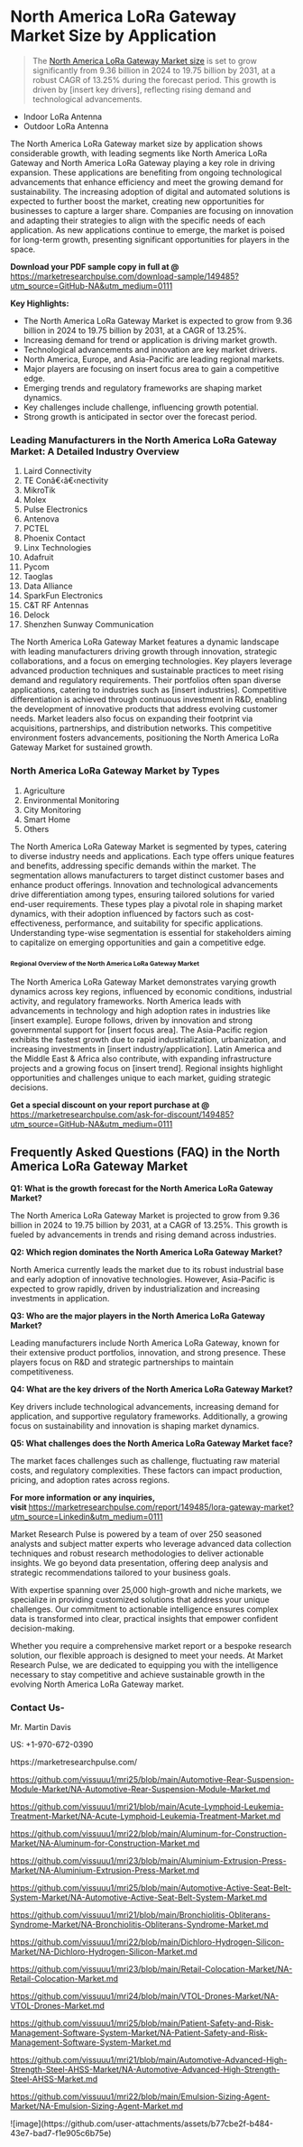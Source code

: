 <h1>North America LoRa Gateway Market&nbsp;Size by Application</h1><blockquote><p>The <a href="https://marketresearchpulse.com/download-sample/149485?utm_source=GitHub-NA&amp;utm_medium=0111">North America LoRa Gateway Market size</a> is set to grow significantly from 9.36 billion in 2024 to 19.75 billion by 2031, at a robust CAGR of 13.25% during the forecast period. This growth is driven by [insert key drivers], reflecting rising demand and technological advancements.</p></blockquote><ul><li>Indoor LoRa Antenna<li> Outdoor LoRa Antenna</li></ul><p>The North America LoRa Gateway market size by application shows considerable growth, with leading segments like North America LoRa Gateway and North America LoRa Gateway playing a key role in driving expansion. These applications are benefiting from ongoing technological advancements that enhance efficiency and meet the growing demand for sustainability. The increasing adoption of digital and automated solutions is expected to further boost the market, creating new opportunities for businesses to capture a larger share. Companies are focusing on innovation and adapting their strategies to align with the specific needs of each application. As new applications continue to emerge, the market is poised for long-term growth, presenting significant opportunities for players in the space.</p><p><strong>Download your PDF sample copy in full at @ </strong><a href="https://marketresearchpulse.com/download-sample/149485?utm_source=GitHub-NA&amp;utm_medium=0111">https://marketresearchpulse.com/download-sample/149485?utm_source=GitHub-NA&amp;utm_medium=0111</a></p><p><strong>Key Highlights: </strong></p><ul><li>The North America LoRa Gateway Market is expected to grow from 9.36 billion in 2024 to 19.75 billion by 2031, at a CAGR of 13.25%.</li><li>Increasing demand for trend or application is driving market growth.</li><li>Technological advancements and innovation are key market drivers.</li><li>North America, Europe, and Asia-Pacific are leading regional markets.</li><li>Major players are focusing on insert focus area to gain a competitive edge.</li><li>Emerging trends and regulatory frameworks are shaping market dynamics.</li><li>Key challenges include challenge, influencing growth potential.</li><li>Strong growth is anticipated in sector over the forecast period.</li></ul><h3>Leading Manufacturers in the North America LoRa Gateway Market: A Detailed Industry Overview</h3><ol><li>Laird Connectivity</li><li>TE Conâ€‹â€‹nectivity</li><li>MikroTik</li><li>Molex</li><li>Pulse Electronics</li><li>Antenova</li><li>PCTEL</li><li>Phoenix Contact</li><li>Linx Technologies</li><li>Adafruit</li><li>Pycom</li><li>Taoglas</li><li>Data Alliance</li><li>SparkFun Electronics</li><li>C&T RF Antennas</li><li>Delock</li><li>Shenzhen Sunway Communication</li></ol><div class="flex max-w-full flex-col flex-grow"><div class="min-h-8 text-message flex w-full flex-col items-end gap-2 whitespace-normal break-words [.text-message+&amp;]:mt-5" dir="auto" data-message-author-role="assistant" data-message-id="fd8432e4-4910-450d-b182-61b7bfb0a01f" data-message-model-slug="gpt-4o"><div class="flex w-full flex-col gap-1 empty:hidden first:pt-[3px]"><div class="markdown prose w-full break-words dark:prose-invert light"><p>The North America LoRa Gateway Market features a dynamic landscape with leading manufacturers driving growth through innovation, strategic collaborations, and a focus on emerging technologies. Key players leverage advanced production techniques and sustainable practices to meet rising demand and regulatory requirements. Their portfolios often span diverse applications, catering to industries such as [insert industries]. Competitive differentiation is achieved through continuous investment in R&amp;D, enabling the development of innovative products that address evolving customer needs. Market leaders also focus on expanding their footprint via acquisitions, partnerships, and distribution networks. This competitive environment fosters advancements, positioning the North America LoRa Gateway Market for sustained growth.</p></div></div></div></div><h3>North America LoRa Gateway Market by Types</h3><ol><li>Agriculture<li> Environmental Monitoring<li> City Monitoring<li> Smart Home<li> Others</li></ol><div class="flex max-w-full flex-col flex-grow"><div class="min-h-8 text-message flex w-full flex-col items-end gap-2 whitespace-normal break-words [.text-message+&amp;]:mt-5" dir="auto" data-message-author-role="assistant" data-message-id="084470be-0bb7-4664-bddf-5156b4f41249" data-message-model-slug="gpt-4o-mini"><div class="flex w-full flex-col gap-1 empty:hidden first:pt-[3px]"><div class="markdown prose w-full break-words dark:prose-invert light"><p>The North America LoRa Gateway Market is segmented by types, catering to diverse industry needs and applications. Each type offers unique features and benefits, addressing specific demands within the market. The segmentation allows manufacturers to target distinct customer bases and enhance product offerings. Innovation and technological advancements drive differentiation among types, ensuring tailored solutions for varied end-user requirements. These types play a pivotal role in shaping market dynamics, with their adoption influenced by factors such as cost-effectiveness, performance, and suitability for specific applications. Understanding type-wise segmentation is essential for stakeholders aiming to capitalize on emerging opportunities and gain a competitive edge.</p></div></div></div></div><h3><span style="font-size: 11px;">Regional Overview of the North America LoRa Gateway Market</span></h3><div class="flex max-w-full flex-col flex-grow"><div class="min-h-8 text-message flex w-full flex-col items-end gap-2 whitespace-normal break-words [.text-message+&amp;]:mt-5" dir="auto" data-message-author-role="assistant" data-message-id="e9038762-ce64-4e30-91c9-9bd413514231" data-message-model-slug="gpt-4o-mini"><div class="flex w-full flex-col gap-1 empty:hidden first:pt-[3px]"><div class="markdown prose w-full break-words dark:prose-invert light"><p>The North America LoRa Gateway Market demonstrates varying growth dynamics across key regions, influenced by economic conditions, industrial activity, and regulatory frameworks. North America leads with advancements in technology and high adoption rates in industries like [insert example]. Europe follows, driven by innovation and strong governmental support for [insert focus area]. The Asia-Pacific region exhibits the fastest growth due to rapid industrialization, urbanization, and increasing investments in [insert industry/application]. Latin America and the Middle East &amp; Africa also contribute, with expanding infrastructure projects and a growing focus on [insert trend]. Regional insights highlight opportunities and challenges unique to each market, guiding strategic decisions.</p></div></div></div></div><p><strong>Get a special discount on your report purchase at @ </strong><a href="https://marketresearchpulse.com/ask-for-discount/149485?utm_source=GitHub-NA&amp;utm_medium=0111">https://marketresearchpulse.com/ask-for-discount/149485?utm_source=GitHub-NA&amp;utm_medium=0111</a></p><h2>Frequently Asked Questions (FAQ) in the North America LoRa Gateway Market</h2><p><strong>Q1: What is the growth forecast for the North America LoRa Gateway Market?</strong></p><p>The North America LoRa Gateway Market is projected to grow from 9.36 billion in 2024 to 19.75 billion by 2031, at a CAGR of 13.25%. This growth is fueled by advancements in trends and rising demand across industries.</p><p><strong>Q2: Which region dominates the North America LoRa Gateway Market?</strong></p><p>North America currently leads the market due to its robust industrial base and early adoption of innovative technologies. However, Asia-Pacific is expected to grow rapidly, driven by industrialization and increasing investments in application.</p><p><strong>Q3: Who are the major players in the North America LoRa Gateway Market?</strong></p><p>Leading manufacturers include North America LoRa Gateway, known for their extensive product portfolios, innovation, and strong presence. These players focus on R&amp;D and strategic partnerships to maintain competitiveness.</p><p><strong>Q4: What are the key drivers of the North America LoRa Gateway Market?</strong></p><p>Key drivers include technological advancements, increasing demand for application, and supportive regulatory frameworks. Additionally, a growing focus on sustainability and innovation is shaping market dynamics.</p><p><strong>Q5: What challenges does the North America LoRa Gateway Market face?</strong></p><p>The market faces challenges such as challenge, fluctuating raw material costs, and regulatory complexities. These factors can impact production, pricing, and adoption rates across regions.</p><p><strong>For more information or any inquiries, visit&nbsp;</strong><a href="https://marketresearchpulse.com/report/149485/lora-gateway-market?utm_source=Linkedin&utm_medium=0111">https://marketresearchpulse.com/report/149485/lora-gateway-market?utm_source=Linkedin&utm_medium=0111</a></p><p>Market Research Pulse is powered by a team of over 250 seasoned analysts and subject matter experts who leverage advanced data collection techniques and robust research methodologies to deliver actionable insights. We go beyond data presentation, offering deep analysis and strategic recommendations tailored to your business goals.</p><p>With expertise spanning over 25,000 high-growth and niche markets, we specialize in providing customized solutions that address your unique challenges. Our commitment to actionable intelligence ensures complex data is transformed into clear, practical insights that empower confident decision-making.</p><p>Whether you require a comprehensive market report or a bespoke research solution, our flexible approach is designed to meet your needs. At Market Research Pulse, we are dedicated to equipping you with the intelligence necessary to stay competitive and achieve sustainable growth in the evolving North America LoRa Gateway market.</p><h3><strong>Contact Us-</strong></h3><p>Mr. Martin Davis</p><p>US: +1-970-672-0390</p><p>https://marketresearchpulse.com/</p><p><a href="https://github.com/vissuuu1/mri25/blob/main/Automotive-Rear-Suspension-Module-Market/NA-Automotive-Rear-Suspension-Module-Market.md">https://github.com/vissuuu1/mri25/blob/main/Automotive-Rear-Suspension-Module-Market/NA-Automotive-Rear-Suspension-Module-Market.md</a></p><p><a href="https://github.com/vissuuu1/mri21/blob/main/Acute-Lymphoid-Leukemia-Treatment-Market/NA-Acute-Lymphoid-Leukemia-Treatment-Market.md">https://github.com/vissuuu1/mri21/blob/main/Acute-Lymphoid-Leukemia-Treatment-Market/NA-Acute-Lymphoid-Leukemia-Treatment-Market.md</a></p><p><a href="https://github.com/vissuuu1/mri22/blob/main/Aluminum-for-Construction-Market/NA-Aluminum-for-Construction-Market.md">https://github.com/vissuuu1/mri22/blob/main/Aluminum-for-Construction-Market/NA-Aluminum-for-Construction-Market.md</a></p><p><a href="https://github.com/vissuuu1/mri23/blob/main/Aluminium-Extrusion-Press-Market/NA-Aluminium-Extrusion-Press-Market.md">https://github.com/vissuuu1/mri23/blob/main/Aluminium-Extrusion-Press-Market/NA-Aluminium-Extrusion-Press-Market.md</a></p><p><a href="https://github.com/vissuuu1/mri25/blob/main/Automotive-Active-Seat-Belt-System-Market/NA-Automotive-Active-Seat-Belt-System-Market.md">https://github.com/vissuuu1/mri25/blob/main/Automotive-Active-Seat-Belt-System-Market/NA-Automotive-Active-Seat-Belt-System-Market.md</a></p><p><a href="https://github.com/vissuuu1/mri21/blob/main/Bronchiolitis-Obliterans-Syndrome-Market/NA-Bronchiolitis-Obliterans-Syndrome-Market.md">https://github.com/vissuuu1/mri21/blob/main/Bronchiolitis-Obliterans-Syndrome-Market/NA-Bronchiolitis-Obliterans-Syndrome-Market.md</a></p><p><a href="https://github.com/vissuuu1/mri22/blob/main/Dichloro-Hydrogen-Silicon-Market/NA-Dichloro-Hydrogen-Silicon-Market.md">https://github.com/vissuuu1/mri22/blob/main/Dichloro-Hydrogen-Silicon-Market/NA-Dichloro-Hydrogen-Silicon-Market.md</a></p><p><a href="https://github.com/vissuuu1/mri23/blob/main/Retail-Colocation-Market/NA-Retail-Colocation-Market.md">https://github.com/vissuuu1/mri23/blob/main/Retail-Colocation-Market/NA-Retail-Colocation-Market.md</a></p><p><a href="https://github.com/vissuuu1/mri24/blob/main/VTOL-Drones-Market/NA-VTOL-Drones-Market.md">https://github.com/vissuuu1/mri24/blob/main/VTOL-Drones-Market/NA-VTOL-Drones-Market.md</a></p><p><a href="https://github.com/vissuuu1/mri25/blob/main/Patient-Safety-and-Risk-Management-Software-System-Market/NA-Patient-Safety-and-Risk-Management-Software-System-Market.md">https://github.com/vissuuu1/mri25/blob/main/Patient-Safety-and-Risk-Management-Software-System-Market/NA-Patient-Safety-and-Risk-Management-Software-System-Market.md</a></p><p><a href="https://github.com/vissuuu1/mri21/blob/main/Automotive-Advanced-High-Strength-Steel-AHSS-Market/NA-Automotive-Advanced-High-Strength-Steel-AHSS-Market.md">https://github.com/vissuuu1/mri21/blob/main/Automotive-Advanced-High-Strength-Steel-AHSS-Market/NA-Automotive-Advanced-High-Strength-Steel-AHSS-Market.md</a></p><p><a href="https://github.com/vissuuu1/mri22/blob/main/Emulsion-Sizing-Agent-Market/NA-Emulsion-Sizing-Agent-Market.md">https://github.com/vissuuu1/mri22/blob/main/Emulsion-Sizing-Agent-Market/NA-Emulsion-Sizing-Agent-Market.md</a></p>
![image](https://github.com/user-attachments/assets/b77cbe2f-b484-43e7-bad7-f1e905c6b75e)
